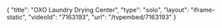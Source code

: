 {
    "title": "OXO Laundry Drying Center",
    "type": "solo",
    "layout": "iframe-static",
    "videoId": "7163193",
    "url": "\/tvpembed\/7163193"
}